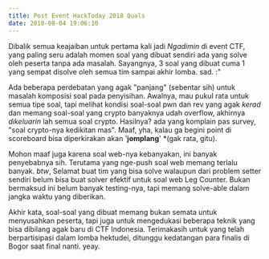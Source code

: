 ```yaml
---
title: Post Event HackToday 2018 Quals
date: 2018-08-04 19:06:10
---
```


Dibalik semua keajaiban untuk pertama kali jadi _Ngadimin_ di event CTF, yang
paling seru adalah momen soal yang dibuat sendiri ada yang solve oleh peserta
tanpa ada masalah. Sayangnya, 3 soal yang dibuat cuma 1 yang sempat disolve
oleh semua tim sampai akhir lomba. sad. :"

Ada beberapa perdebatan yang agak "panjang" (sebentar sih) untuk masalah
komposisi soal pada penyisihan. Awalnya, mau pukul rata untuk semua tipe soal,
tapi melihat kondisi soal-soal pwn dan rev yang agak _kerad_ dan memang
soal-soal yang crypto banyaknya udah overflow, akhirnya _dikeluarin_ lah semua
soal crypto. Hasilnya? ada yang komplain pas survey, "soal crypto-nya kedikitan
mas". Maaf, yha, kalau ga begini point di scoreboard bisa diperkirakan akan
'__jomplang__' \*(gak rata, gitu).

Mohon maaf juga karena soal web-nya kebanyakan, ini banyak penyebabnya sih.
Terutama yang nge-push soal web memang terlalu banyak. _btw_, Selamat buat tim
yang bisa solve walaupun dari problem setter sendiri belum bisa buat solver
efektif untuk soal web Leg Counter. Bukan bermaksud ini belum banyak testing-nya,
tapi memang solve-able dalam jangka waktu yang diberikan.

Akhir kata, soal-soal yang dibuat memang bukan semata untuk menyusahkan peserta,
tapi juga untuk mengedukasi beberapa teknik yang bisa dibilang agak baru di CTF
Indonesia. Terimakasih untuk yang telah berpartisipasi dalam lomba hektudei,
ditunggu kedatangan para finalis di Bogor saat final nanti. yeay.